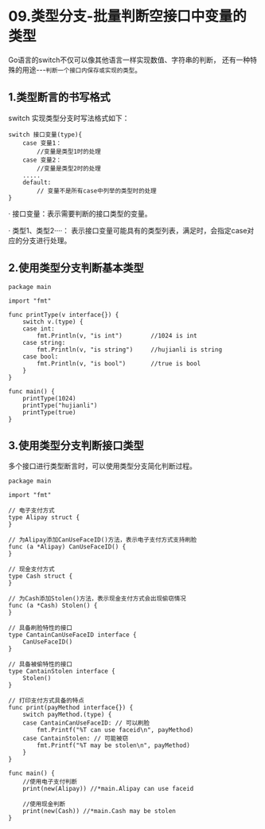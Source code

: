 # 09.类型分支-批量判断空接口中变量的类型
Go语言的switch不仅可以像其他语言一样实现数值、字符串的判断，
还有一种特殊的用途---`判断一个接口内保存或实现的类型`。

## 1.类型断言的书写格式

switch 实现类型分支时写法格式如下：
``` 
switch 接口变量(type){
    case 变量1：
        //变量是类型1时的处理
    case 变量2：
        //变量是类型2时的处理
    .....
    default:
        // 变量不是所有case中列举的类型时的处理
}
```

· 接口变量：表示需要判断的接口类型的变量。

· 类型1、类型2····： 表示接口变量可能具有的类型列表，满足时，会指定case对应的分支进行处理。

## 2.使用类型分支判断基本类型
``` 
package main

import "fmt"

func printType(v interface{}) {
	switch v.(type) {
	case int:
		fmt.Println(v, "is int")		//1024 is int
	case string:
		fmt.Println(v, "is string")		//hujianli is string
	case bool:
		fmt.Println(v, "is bool")		//true is bool
	}
}

func main() {
	printType(1024)
	printType("hujianli")
	printType(true)
}

```

## 3.使用类型分支判断接口类型
多个接口进行类型断言时，可以使用类型分支简化判断过程。

``` 
package main

import "fmt"

// 电子支付方式
type Alipay struct {
}

// 为Alipay添加CanUseFaceID()方法，表示电子支付方式支持刷脸
func (a *Alipay) CanUseFaceID() {
}

// 现金支付方式
type Cash struct {
}

// 为Cash添加Stolen()方法，表示现金支付方式会出现偷窃情况
func (a *Cash) Stolen() {
}

// 具备刷脸特性的接口
type CantainCanUseFaceID interface {
	CanUseFaceID()
}

// 具备被偷特性的接口
type CantainStolen interface {
	Stolen()
}

// 打印支付方式具备的特点
func print(payMethod interface{}) {
	switch payMethod.(type) {
	case CantainCanUseFaceID: // 可以刷脸
		fmt.Printf("%T can use faceid\n", payMethod)
	case CantainStolen: // 可能被窃
		fmt.Printf("%T may be stolen\n", payMethod)
	}
}

func main() {
	//使用电子支付判断
	print(new(Alipay)) //*main.Alipay can use faceid

	//使用现金判断
	print(new(Cash)) //*main.Cash may be stolen
}

```


